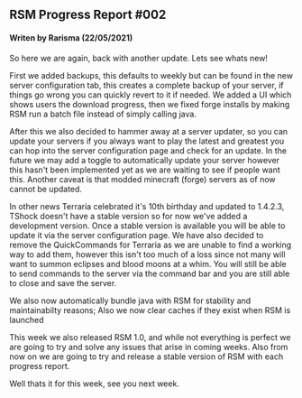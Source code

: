 ## RSM Progress Report #002
#### Writen by Rarisma (22/05/2021)
So here we are again, back with another update. Lets see whats new!

First we added backups, this defaults to weekly but can be found in the new server configuration tab, this creates a complete backup of your server, if things go wrong you can quickly revert to it if needed. We added a UI which shows users the download progress, then we fixed forge installs by making RSM run a batch file instead of simply calling java.

After this we also decided to hammer away at a server updater, so you can update your servers if you always want to play the latest and greatest you can hop into the server configuration page and check for an update. In the future we may add a toggle to automatically update your server however this hasn't been implemented yet as we are waiting to see if people want this. Another caveat is that modded minecraft (forge) servers as of now cannot be updated.

In other news Terraria celebrated it's 10th birthday and updated to 1.4.2.3, TShock doesn't have a stable version so for now we've added a development version. Once a stable version is available you will be able to update it via the server configuration page. We have also decided to remove the QuickCommands for Terraria as we are unable to find a working way to add them, however this isn't too much of a loss since not many will want to summon eclipses and blood moons at a whim.  You will still be able to send commands to the server via the command bar and you are still able to close and save the server.

We also now automatically bundle java with RSM for stability and maintainabilty reasons; Also we now clear caches if they exist when RSM is launched

This week we also released RSM 1.0, and while not everything is perfect we are going to try and solve any issues that arise in coming weeks. Also from now on we are going to try and release a stable version of RSM with each progress report. 

Well thats it for this week, see you next week.
